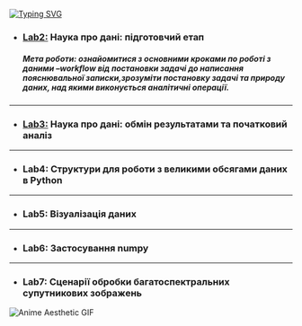 
[![Typing SVG](https://readme-typing-svg.herokuapp.com?color=%23FF00FF&size=22&lines=Data+Preparation+%26+Analysis)](https://git.io/typing-svg)

* ### [Lab2:](/lab2) Наука про дані: підготовчий етап
  ##### *Мета роботи: ознайомитися з основними кроками по роботі з даними –workflow від постановки задачі до написання пояснювальної записки,зрозуміти постановку задачі та природу даних, над якими виконується аналітичні операції.*
---

* ### [Lab3:](/lab3) Наука про дані: обмін результатами та початковий аналіз
---

* ### Lab4: Структури для роботи з великими обсягами даних в Python
---

* ### Lab5: Візуалізація даних
---

* ### Lab6: Застосування numpy
---

* ### Lab7: Сценарії обробки багатоспектральних супутникових зображень

![Anime Aesthetic GIF](https://media.tenor.com/images/82a46d66edfcdd7de6a96472b6cb8b52/tenor.gif)


